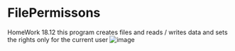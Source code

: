# FilePermissons
HomeWork 18.12
this program creates files and reads / writes data and sets the rights only for the current user
![image](https://github.com/gexadax/FilePermissons/assets/118321455/a2830af0-0ad4-4f88-b8ea-62b4ce65170b)
